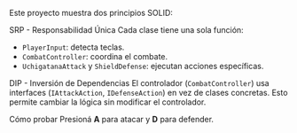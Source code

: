 Este proyecto muestra dos principios SOLID:

SRP - Responsabilidad Única
Cada clase tiene una sola función:
- `PlayerInput`: detecta teclas.
- `CombatController`: coordina el combate.
- `UchigatanaAttack` y `ShieldDefense`: ejecutan acciones específicas.

DIP - Inversión de Dependencias
El controlador (`CombatController`) usa interfaces (`IAttackAction`, `IDefenseAction`) en vez de clases concretas. Esto permite cambiar la lógica sin modificar el controlador.

Cómo probar
Presioná **A** para atacar y **D** para defender.
